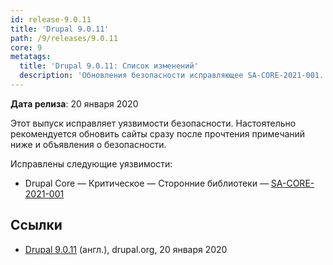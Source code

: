 ```yaml
---
id: release-9.0.11
title: 'Drupal 9.0.11'
path: /9/releases/9.0.11
core: 9
metatags:
  title: 'Drupal 9.0.11: Список изменений'
  description: 'Обновления безопасности исправляющее SA-CORE-2021-001.'
---
```


**Дата релиза**: 20 января 2020

Этот выпуск исправляет уязвимости безопасности. Настоятельно рекомендуется обновить сайты сразу после прочтения примечаний ниже и объявления о безопасности.

Исправлены следующие уязвимости:

- Drupal Core — Критическое — Сторонние библиотеки — [SA-CORE-2021-001](../../../../security/sa-core/2021-001/index.md)

## Ссылки

- [Drupal 9.0.11](https://www.drupal.org/project/drupal/releases/9.0.11) (англ.), drupal.org, 20 января 2020
